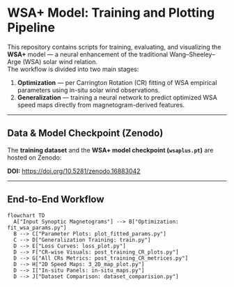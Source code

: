 # WSA+ Model: Training and Plotting Pipeline

This repository contains scripts for training, evaluating, and visualizing the **WSA+** model — a neural enhancement of the traditional Wang–Sheeley–Arge (WSA) solar wind relation.  
The workflow is divided into two main stages:

1. **Optimization** — per Carrington Rotation (CR) fitting of WSA empirical parameters using in-situ solar wind observations.
2. **Generalization** — training a neural network to predict optimized WSA speed maps directly from magnetogram-derived features.

---
## Data & Model Checkpoint (Zenodo)

The **training dataset** and the **WSA+ model checkpoint (`wsaplus.pt`)** are hosted on Zenodo:

**DOI:** https://doi.org/10.5281/zenodo.16883042

---
## End-to-End Workflow

```mermaid
flowchart TD
  A["Input Synoptic Magnetograms"] --> B["Optimization: fit_wsa_params.py"]
  B --> C["Parameter Plots: plot_fitted_params.py"]
  C --> D["Generalization Training: train.py"]
  D --> E["Loss Curves: loss_plot.py"]
  D --> F["CR-wise Visuals: post_training_CR_plots.py"]
  D --> G["All CRs Metrics: post_training_CR_metrices.py"]
  D --> H["2D Speed Maps: 3_2D_map_plot.py"]
  D --> I["In-situ Panels: in-situ_maps.py"]
  D --> J["Dataset Comparison: dataset_comparision.py"]
